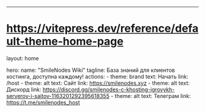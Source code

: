 ---
# https://vitepress.dev/reference/default-theme-home-page
layout: home

hero:
  name: "SmileNodes Wiki"
  tagline: База знаний для клиентов хостинга, доступна каждому!
  actions:
    - theme: brand
      text: Начать
      link: /host
    - theme: alt
      text: Сайт
      link: https://smilenodes.xyz
    - theme: alt
      text: Дискорд
      link: https://discord.gg/smilenodes-c-khosting-igrovykh-serverov-i-saitov-1163201292395618355
    - theme: alt
      text: Телеграм
      link: https://t.me/smilenodes_host